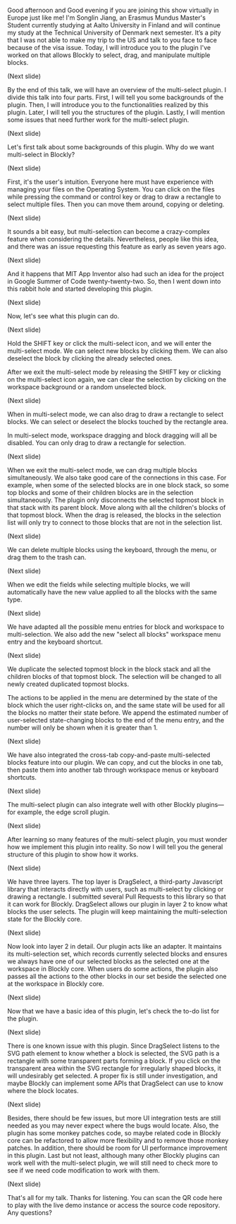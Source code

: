 Good afternoon and Good evening if you are joining this show virtually in Europe just like me! I'm Songlin Jiang, an Erasmus Mundus Master's Student currently studying at Aalto University in Finland and will continue my study at the Technical University of Denmark next semester. It’s a pity that I was not able to make my trip to the US and talk to you face to face because of the visa issue. Today, I will introduce you to the plugin I've worked on that allows Blockly to select, drag, and manipulate multiple blocks.

(Next slide)

By the end of this talk, we will have an overview of the multi-select plugin. I divide this talk into four parts. First, I will tell you some backgrounds of the plugin. Then, I will introduce you to the functionalities realized by this plugin. Later, I will tell you the structures of the plugin. Lastly, I will mention some issues that need further work for the multi-select plugin.

(Next slide)

Let's first talk about some backgrounds of this plugin. Why do we want multi-select in Blockly?

(Next slide)

First, it's the user's intuition. Everyone here must have experience with managing your files on the Operating System. You can click on the files while pressing the command or control key or drag to draw a rectangle to select multiple files. Then you can move them around, copying or deleting.

(Next slide)

It sounds a bit easy, but multi-selection can become a crazy-complex feature when considering the details. Nevertheless, people like this idea, and there was an issue requesting this feature as early as seven years ago.

(Next slide)

And it happens that MIT App Inventor also had such an idea for the project in Google Summer of Code twenty-twenty-two. So, then I went down into this rabbit hole and started developing this plugin.

(Next slide)

Now, let's see what this plugin can do.

(Next slide)

Hold the SHIFT key or click the multi-select icon, and we will enter the multi-select mode. We can select new blocks by clicking them. We can also deselect the block by clicking the already selected ones.

After we exit the multi-select mode by releasing the SHIFT key or clicking on the multi-select icon again, we can clear the selection by clicking on the workspace background or a random unselected block.

(Next slide)

When in multi-select mode, we can also drag to draw a rectangle to select blocks. We can select or deselect the blocks touched by the rectangle area.

In multi-select mode, workspace dragging and block dragging will all be disabled. You can only drag to draw a rectangle for selection.

(Next slide)

When we exit the multi-select mode, we can drag multiple blocks simultaneously. We also take good care of the connections in this case. For example, when some of the selected blocks are in one block stack, so some top blocks and some of their children blocks are in the selection simultaneously. The plugin only disconnects the selected topmost block in that stack with its parent block. Move along with all the children's blocks of that topmost block. When the drag is released, the blocks in the selection list will only try to connect to those blocks that are not in the selection list.

(Next slide)

We can delete multiple blocks using the keyboard, through the menu, or drag them to the trash can.

(Next slide)

When we edit the fields while selecting multiple blocks, we will automatically have the new value applied to all the blocks with the same type.

(Next slide)

We have adapted all the possible menu entries for block and workspace to multi-selection. We also add the new "select all blocks" workspace menu entry and the keyboard shortcut.

(Next slide)

We duplicate the selected topmost block in the block stack and all the children blocks of that topmost block. The selection will be changed to all newly created duplicated topmost blocks.

The actions to be applied in the menu are determined by the state of the block which the user right-clicks on, and the same state will be used for all the blocks no matter their state before. We append the estimated number of user-selected state-changing blocks to the end of the menu entry, and the number will only be shown when it is greater than 1.

(Next slide)

We have also integrated the cross-tab copy-and-paste multi-selected blocks feature into our plugin. We can copy, and cut the blocks in one tab, then paste them into another tab through workspace menus or keyboard shortcuts.

(Next slide)

The multi-select plugin can also integrate well with other Blockly plugins—for example, the edge scroll plugin.

(Next slide)

After learning so many features of the multi-select plugin, you must wonder how we implement this plugin into reality. So now I will tell you the general structure of this plugin to show how it works.

(Next slide)

We have three layers. The top layer is DragSelect, a third-party Javascript library that interacts directly with users, such as multi-select by clicking or drawing a rectangle. I submitted several Pull Requests to this library so that it can work for Blockly. DragSelect allows our plugin in layer 2 to know what blocks the user selects. The plugin will keep maintaining the multi-selection state for the Blockly core.

(Next slide)

Now look into layer 2 in detail. Our plugin acts like an adapter. It maintains its multi-selection set, which records currently selected blocks and ensures we always have one of our selected blocks as the selected one at the workspace in Blockly core. When users do some actions, the plugin also passes all the actions to the other blocks in our set beside the selected one at the workspace in Blockly core.

(Next slide)

Now that we have a basic idea of this plugin, let's check the to-do list for the plugin.

(Next slide)

There is one known issue with this plugin. Since DragSelect listens to the SVG path element to know whether a block is selected, the SVG path is a rectangle with some transparent parts forming a block. If you click on the transparent area within the SVG rectangle for irregularly shaped blocks, it will undesirably get selected. A proper fix is still under investigation, and maybe Blockly can implement some APIs that DragSelect can use to know where the block locates.

(Next slide)

Besides, there should be few issues, but more UI integration tests are still needed as you may never expect where the bugs would locate. Also, the plugin has some monkey patches code, so maybe related code in Blockly core can be refactored to allow more flexibility and to remove those monkey patches. In addition, there should be room for UI performance improvement in this plugin. Last but not least, although many other Blockly plugins can work well with the multi-select plugin, we will still need to check more to see if we need code modification to work with them.

(Next slide)

That's all for my talk. Thanks for listening. You can scan the QR code here to play with the live demo instance or access the source code repository. Any questions?
